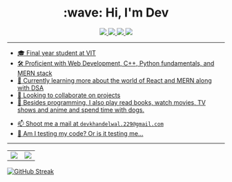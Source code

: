 <h1 align="center">:wave: Hi, I'm Dev</h1>

<p align="center">
  <a href="https://devkhandelwal.vercel.app/">
    <img src="https://img.shields.io/badge/website-000000?style=for-the-badge&logo=About.me&logoColor=white">
  </a>
  <a href="https://www.linkedin.com/in/dev-khandelwal-1398711ba/">
    <img src="https://img.shields.io/badge/LinkedIn-0077B5?style=for-the-badge&logo=linkedin&logoColor=white">
   <a/>
  <a href="https://github.com/devk22">
    <img src="https://img.shields.io/badge/devkhandelwal-100000?style=for-the-badge&logo=github&logoColor=white">
   <a/>
  <a href="https://twitter.com/DevKhandelwal22">
    <img src="https://img.shields.io/badge/@DevKhandelwal22-1DA1F2?style=for-the-badge&logo=twitter&logoColor=white">
</p>

---
    
- 🎓 Final year student at VIT
- 🛠 Proficient with Web Development, C++, Python fundamentals, and MERN stack
- 🌱 Currently learning more about the world of React and MERN along with DSA
- 👯 Looking to collaborate on projects
- 💬 Besides programming, I also play read books, watch movies, TV shows and anime and spend time with dogs.
<!-- - 🌐 Check out my website https://harshpailkar.github.io/ -->
- 📫 Shoot me a mail at `devkhandelwal.229@gmail.com`
- 🤖 Am I testing my code? Or is it testing me...

---

<table cellspacing="0" cellpadding="0" border="0">
  <tr>
    <td>
      <a href="https://github.com/devk22">
        <img src="https://github-readme-stats.vercel.app/api?username=devk22&show_icons=true&include_all_commits=true&theme=tokyonight">
      <a/>
    </td>
    <td>
      <a href="https://github.com/devk22">
        <img src="https://github-readme-stats.vercel.app/api/top-langs/?username=devk22&layout=compact&theme=tokyonight">
      <a/>
    </td>
  </tr>
</table>
    
[![GitHub Streak](https://streak-stats.demolab.com/?user=devk22)](https://git.io/streak-stats)
